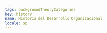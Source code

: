 ```yaml
---
tags: backgroundTheoryCategories
key: history
name: Historia del Desarrollo Organizacional
locale: sp
---
```

